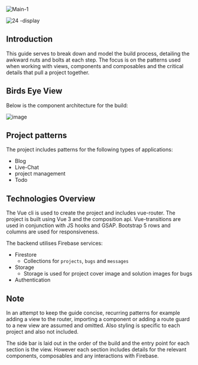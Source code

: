 ![Main-1](https://user-images.githubusercontent.com/73107656/114161994-9273d500-9920-11eb-8e5a-a3a8fa7d2806.png)

![24 -display](https://user-images.githubusercontent.com/73107656/114161888-71ab7f80-9920-11eb-8c3b-3418e7b447e0.png)

## Introduction

This guide serves to break down and model the build process, detailing the awkward nuts and bolts at each step. The focus is on the patterns used when working with views, components and composables and the critical details that pull a project together.

## Birds Eye View

Below is the component architecture for the build:

![image](https://user-images.githubusercontent.com/73107656/114159806-1bd5d800-991e-11eb-82ba-593748c79a7b.png)


## Project patterns

The project includes patterns for the following types of applications:

- Blog
- Live-Chat 
- project management
- Todo 

## Technologies Overview

The Vue cli is used to create the project and includes vue-router. The project is built using Vue 3 and the composition api. Vue-transitions are used in conjunction with JS hooks and GSAP. Bootstrap 5 rows and columns are used for responsiveness.

The backend utilises Firebase services: 

- Firestore
    - Collections for `projects`, `bugs` and `messages` 
- Storage
    - Storage is used for project cover image and solution images for bugs
- Authentication

## Note

In an attempt to keep the guide concise, recurring patterns for example adding a view to the router, importing a component or adding a route guard to a new view are assumed and omitted. Also styling is specific to each project and also not included.

The side bar is laid out in the order of the build and the entry point for each section is the view.  However each section includes details for the relevant components, composables and any interactions with Firebase.
